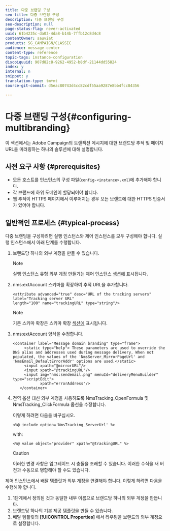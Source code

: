 ```yaml
---
title: 다중 브랜딩 구성
seo-title: 다중 브랜딩 구성
description: 다중 브랜딩 구성
seo-description: null
page-status-flag: never-activated
uuid: 61b4235c-da03-4da8-b14b-7ffb12c8d4c8
contentOwner: sauviat
products: SG_CAMPAIGN/CLASSIC
audience: message-center
content-type: reference
topic-tags: instance-configuration
discoiquuid: 907d82c8-9262-4952-b8df-21144dd55824
index: y
internal: n
snippet: y
translation-type: tm+mt
source-git-commit: d5eac80743d4cc82cdf55aa9287e8bb4fcc84356

---
```



# 다중 브랜딩 구성{#configuring-multibranding}

이 섹션에서는 Adobe Campaign의 트랜잭션 메시지에 대한 브랜드당 추적 및 페이지 URL을 미러링하는 하나의 솔루션에 대해 설명합니다.

## 사전 요구 사항 {#prerequisites}

* 모든 호스트를 인스턴스의 구성 파일(`config-<instance>.xml`)에 추가해야 합니다.
* 각 브랜드에 하위 도메인이 할당되어야 합니다.
* 웹 추적이 HTTPS 페이지에서 이루어지는 경우 모든 브랜드에 대한 HTTPS 인증서가 있어야 합니다.

## 일반적인 프로세스 {#typical-process}

다중 브랜딩을 구성하려면 실행 인스턴스와 제어 인스턴스를 모두 구성해야 합니다. 실행 인스턴스에서 아래 단계를 수행합니다.

1. 브랜드당 하나의 외부 계정을 만들 수 있습니다.

   >[!NOTE]
   >
   >실행 인스턴스 유형 외부 계정 만들기는 제어 인스턴스 [섹션에](../../message-center/using/creating-a-shared-connection.md#control-instance) 표시됩니다.

1. nms:extAccount 스키마를 확장하여 추적 URL을 추가합니다.

   ```
   <attribute advanced="true" desc="URL of the tracking servers" label="Tracking server URL"
   length="100" name="trackingURL" type="string"/>
   ```

   >[!NOTE]
   >
   >기존 스키마 확장은 스키마 확장 [섹션에](../../configuration/using/extending-a-schema.md) 표시됩니다.

1. nms:extAccount 양식을 수정합니다.

   ```
   <container label="Message domain branding" type="frame">
        <static type="help"> These parameters are used to override the DNS alias and addresses used during message delivery. When not populated, the values of the 'NmsServer_MirrorPageUrl' and 'NmsEmail_DefaultErrorAddr' options are used.</static>
        <input xpath="@mirrorURL"/>
        <input xpath="@trackingURL"/>
        <input img="nms:sendemail.png" menuId="deliveryMenuBuilder" type="scriptEdit">
               xpath="errorAddress"/>
      </container>
   ```

1. 전역 옵션 대신 외부 계정을 사용하도록 NmsTracking_OpenFormula 및 NmsTracking_ClickFormula 옵션을 수정합니다.

   이렇게 하려면 다음을 바꾸십시오.

   ```
   <%@ include option='NmsTracking_ServerUrl' %>
   ```

   with:

   ```
   <%@ value object="provider" xpath="@trackingURL" %>
   ```

   >[!CAUTION]
   >
   >이러한 변경 사항은 업그레이드 시 충돌을 초래할 수 있습니다. 이러한 수식을 새 버전과 수동으로 병합해야 할 수도 있습니다.

제어 인스턴스에서 배달 템플릿과 외부 계정을 연결해야 합니다. 이렇게 하려면 다음을 수행해야 합니다.

1. 1단계에서 정의된 것과 동일한 내부 이름으로 브랜드당 하나의 외부 계정을 만듭니다.
1. 브랜드당 하나의 기본 제공 템플릿을 만들 수 있습니다.
1. 배달 템플릿의 **[!UICONTROL Properties]** 에서 라우팅을 브랜드의 외부 계정으로 설정합니다.

